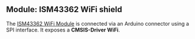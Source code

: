 Module: ISM43362 WiFi shield
----------------------------
The [ISM43362 WiFi Module](https://www2.keil.com/iot/shields/ismart43362) 
is connected via an Arduino connector using a SPI interface.
It exposes a **CMSIS-Driver WiFi**.
